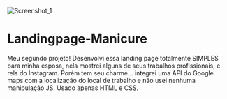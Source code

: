 ![Screenshot_1](https://github.com/PaivaProgDev/Landingpage-Manicure/assets/130389890/2cb38750-59f5-4e21-b3d0-12b2c0ec52c6)
# Landingpage-Manicure
Meu segundo projeto!
Desenvolvi essa landing page totalmente SIMPLES para minha esposa, nela mostrei alguns de seus trabalhos profissionais, e rels do Instagram. Porém tem seu charme... integrei uma API do Google maps com a localização do local de trabalho e não usei nenhuma manipulação JS. Usado apenas HTML e CSS.
